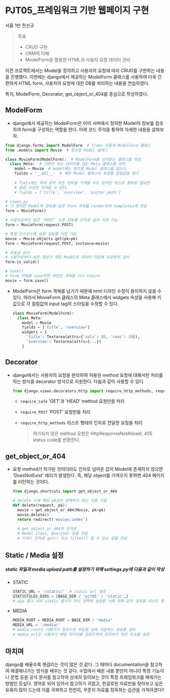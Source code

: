 # PJT05_프레임워크 기반 웹페이지 구현

서울 1반 전선규



> 목표
>
> - CRUD 구현
> - ORM의 이해
> - ModelForm을 활용한 HTML과 사용자 요청 데이터 관리

이전 프로젝트에서는 Model을 정의하고 사용자의 요청에 따라 CRUD를 구현하는 내용을 진행했다. 이번에는 django에서 제공하는 ModelForm 클래스를 사용하여 더욱 간편하게 HTML form, 사용자의 요청에 대한 DB를 처리하는 내용을 연습하였다.

특히, ModelForm, Decorator, get_object_or_404를 중심으로 작성하였다.

## ModelForm

- django에서 제공하는 ModelForm은 이미 서버에서 정의한 Model의 정보를 참조하여 form을 구성하는 역할을 한다. 아래 코드 주석을 통하여 자세한 내용을 살펴보자.

```python
from django.forms import ModelForm  # froms 모듈의 ModelForm 클래스
from .models import Movie  # 참조할 Model 클래스

class MovieForm(ModelForm):  # ModelForm을 상속받는 클래스를 작성
  class Meta:  # 기반이 되는 데이터를 담는 Meta 클래스를 정의
    model = Movie  # model에는 참조할 Model 클래스를 담는다
    fields = '__all__'  # 해당 Model 클래스의 표현할 컬럼값을 명시
    
    # fiels에는 위와 같이 모든 정보를 가져올 수도 있지만 리스트 형태로 필요한 
    # 컬럼 속성만 가져올 수 있다.
    # fields = ['title', 'overview', 'poster_path']
```

```python
# views.py
# 기 정의한 Model의 정보를 담은 form 객체를 render하여 templates에 전달
form = MovieForm()

# 사용자로부터 받은 'POST' 요청 정보를 인자로 넘겨 저장 가능
form = MovieForm(request.POST)

# 특정 인스턴스에 요청 정보를 저장 가능
movie = Movie.objects.get(pk=pk)
form = MovieForm(request.POST, instance=movie)

# 유효성 검사
# 사용자로부터 받은 정보가 해당 Model의 데이터 타입에 유효한지 검사
form.is_valid()

# save()
# form 객체를 save하면 저장한 객체를 다시 return
movie = form.save()
```



- ModelForm은 form 객체를 넘기기 때문에 html 디자인 수정이 용이하지 않을 수 있다. 따라서 MovieForm 클래스의 Meta 클래스에서 widgets 속성을 사용해 키 값으로 각 컬럼값의 input tag의 스타일을 수정할 수 있다.

  ```python
  class MovieForm(ModelForm):
  	class Meta:
      model = Movie
      fields = ['title', 'overview']
      widgets = {
        'title': Textarea(attrs={'cols': 80, 'rows': 20}),
        'overview': Textarea(attrs={...})
      }
  ```



## Decorator

- django에서는 사용자의 요청을 분리하여 허용된 method 요청에 대해서만 처리를 하는 방식을 decorator 방식으로 지원한다. 다음과 같이 사용할 수 있다

  ```python
  from django.views.decorators.http import require_http_methods, require_POST, require_safe
  ```

  - `require_safe`  'GET'과 'HEAD' method 요청만을 처리

  - `require_POST` 'POST' 요청만을 처리

  - `require_http_methods` 리스트 형태의 인자로 전달한 요청을 처리

    > 허가되지 않은 method 요청은 HttpResponseNotAllowd, 405 status code를 반환한다.



## get_object_or_404

- 요청 method가 허가된 것이더라도 인자로 넘어온 값이 Model에 존재하지 않으면 'DoesNotExist' 에러가 발생한다. 즉, 해당 object를 가져오지 못하면 404 페이지를 리턴하는 것이다.

  ```python
  from django.shortcuts import get_object_or_404
  
  # delete 시에 해당 pk값이 존재하지 않는 것을 가정
  def delete(request, pk):
    movie = get_object_or_404(Movie, pk=pk)
    movie.delete()
   	return redirect('movies:index')
  	
    # get_object_or_404의 인자로
    # Model class, QuerySet 등을 전달
    # 키워드 인자로 get() 또는 filter() 할 수 있는 값을 전달
  ```



## Static / Media 설정

##### static 파일과 media upload path를 설정하기 위해 settings.py에 다음과 같이 작성

- STATIC

  ```python
  STATIC_URL = '/static/'  # static url 설정
  STATICFILES_DIRS = [BASE_DIR / 'pjt05' / 'static',]
  # app 폴더 내의 static 폴더가 아닌 전역에 설정할 시에 위와 같이 경로를 리스트 형식으로 추가하여 django가 static 폴더를 찾을 수 있도록 한다.
  ```

- MEDIA

  ```python
  MEDIA_ROOT = MEDIA_ROOT = BASE_DIR / 'media'
  MEDIA_URL = '/media/'
  # media_root는 사용자가 업로드한 파일을 실제 저장하는 경로를 설정
  # media_url은 사용자가 해당 미디어를 업로드하여 요청하기 위한 주소를 설정
  ```

  

## 마치며

django를 배울수록 헷갈리는 것이 많은 것 같다. 그 때마다 documentation을 참고하여 해결해나가는 방식을 배우는 것 같다. 수업에서 배운 내용 뿐만이 아니라 특정 기능이나 문법 등을 공식 문서를 참고하여 상세히 읽어보는 것이 특정 프레임워크를 배워가는 방법인 듯싶다. 영어로 되어 있어서 참고하기 귀찮고, 한글로된 자료만을 찾아보고 싶은 유혹이 많이 드는데 이를 극복하고 천천히, 꾸준히 자료를 정독하는 습관을 가져야겠다!!